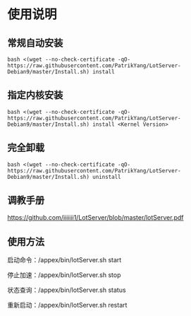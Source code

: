 # 使用说明

## 常规自动安装

```
bash <(wget --no-check-certificate -qO- https://raw.githubusercontent.com/PatrikYang/LotServer-Debian9/master/Install.sh) install
```

## 指定内核安装

```
bash <(wget --no-check-certificate -qO- https://raw.githubusercontent.com/PatrikYang/LotServer-Debian9/master/Install.sh) install <Kernel Version>
```

## 完全卸载

```
bash <(wget --no-check-certificate -qO- https://raw.githubusercontent.com/PatrikYang/LotServer-Debian9/master/Install.sh) uninstall
```

## 调教手册

https://github.com/iiiiiii1/LotServer/blob/master/lotServer.pdf

## 使用方法

启动命令：/appex/bin/lotServer.sh start

停止加速：/appex/bin/lotServer.sh stop

状态查询：/appex/bin/lotServer.sh status

重新启动：/appex/bin/lotServer.sh restart
